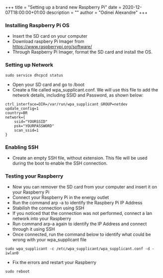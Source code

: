 +++
title =  "Setting up a brand new Raspberry Pi"
date =  2020-12-07T18:00:00+01:00
description = ""
author = "Odinei Alexandre"
+++

### Installing Raspberry Pi OS ###

* Insert the SD card on your computer
* Download raspbery Pi Imager from https://www.raspberrypi.org/software/
* Through Raspberry Pi Imager, format the SD card and install the OS.

### Setting up Network ###
```
sudo service dhcpcd status
```
* Open your SD card and go to /boot
* Create a file called wpa_supplicant.conf. We will use this file to add the network details, including SSID and Password, as shown below:

```
ctrl_interface=DIR=/var/run/wpa_supplicant GROUP=netdev
update_config=1
country=BR
network={
    ssid="YOURSSID"
    psk="YOURPASSWORD"
    scan_ssid=1
}
```

### Enabling SSH ###

* Create an empty SSH file, without extension. This file will be used during the boot to enable the SSH connection.

### Testing your Raspberry ###
* Now you can remover the SD card from your computer and insert it on your Raspberry Pi
* Connect your Raspberry Pi in the energy outlet
* Run the command arp -a to identify the Raspbery Pi IP Address
* Stabilish the connection using SSH
* If you noticed that the connection was not performed, connect a lan network into your Raspberry
* Run command arp-a again to identify the IP Address and connect through it using SSH
* Once connected, run the command below to identify what could be wrong with your wpa_supplicant file

```
sudo wpa_supplicant -c /etc/wpa_supplicant/wpa_supplicant.conf -d -iwlan0
```

* Fix the errors and restart your Raspberry
```
sudo reboot
```